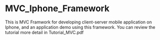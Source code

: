 MVC_Iphone_Framework
====================
This is MVC Framwork for developing client-server mobile application on Iphone, and an application demo using this framework. You can review the tutorial more detail in Tutorial_MVC.pdf
